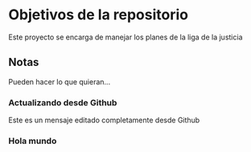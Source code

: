 # Objetivos de la repositorio

Este proyecto se encarga de manejar los planes de la liga de la justicia


## Notas
Pueden hacer lo que quieran...

### Actualizando desde Github
Este es un mensaje editado completamente desde Github

### Hola mundo

